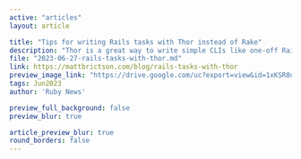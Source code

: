 ```yaml
---
active: "articles"
layout: article

title: "Tips for writing Rails tasks with Thor instead of Rake"
description: "Thor is a great way to write simple CLIs like one-off Rails scripts, but it does have its own gotchas. Here’s how to use Thor in practice."
file: "2023-06-27-rails-tasks-with-thor.md"
link: https://mattbrictson.com/blog/rails-tasks-with-thor
preview_image_link: "https://drive.google.com/uc?export=view&id=1xKSR8oAu4kGbTlp5ptEfNaFO7nb_O-Bk"
tags: Jun2023
author: 'Ruby News'

preview_full_background: false
preview_blur: true

article_preview_blur: true
round_borders: false
---
```

